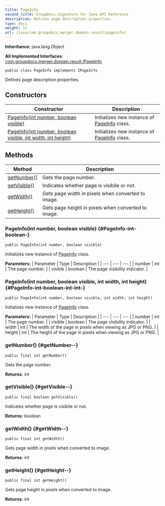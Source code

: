 ```yaml
---
title: PageInfo
second_title: GroupDocs.Signature for Java API Reference
description: Defines page description properties.
type: docs
weight: 11
url: /java/com.groupdocs.merger.domain.result/pageinfo/
---
```

**Inheritance:**
java.lang.Object

**All Implemented Interfaces:**
[com.groupdocs.merger.domain.result.IPageInfo](../../com.groupdocs.merger.domain.result/ipageinfo)
```
public class PageInfo implements IPageInfo
```

Defines page description properties.
## Constructors

| Constructor | Description |
| --- | --- |
| [PageInfo(int number, boolean visible)](#PageInfo-int-boolean-) | Initializes new instance of [PageInfo](../../com.groupdocs.merger.domain.result/pageinfo) class. |
| [PageInfo(int number, boolean visible, int width, int height)](#PageInfo-int-boolean-int-int-) | Initializes new instance of [PageInfo](../../com.groupdocs.merger.domain.result/pageinfo) class. |
## Methods

| Method | Description |
| --- | --- |
| [getNumber()](#getNumber--) | Gets the page number. |
| [getVisible()](#getVisible--) | Indicates whether page is visibile or not. |
| [getWidth()](#getWidth--) | Gets page width in pixels when converted to image. |
| [getHeight()](#getHeight--) | Gets page height in pixels when converted to image. |
### PageInfo(int number, boolean visible) {#PageInfo-int-boolean-}
```
public PageInfo(int number, boolean visible)
```


Initializes new instance of [PageInfo](../../com.groupdocs.merger.domain.result/pageinfo) class.

**Parameters:**
| Parameter | Type | Description |
| --- | --- | --- |
| number | int | The page number. |
| visible | boolean | The page visibility indicator. |

### PageInfo(int number, boolean visible, int width, int height) {#PageInfo-int-boolean-int-int-}
```
public PageInfo(int number, boolean visible, int width, int height)
```


Initializes new instance of [PageInfo](../../com.groupdocs.merger.domain.result/pageinfo) class.

**Parameters:**
| Parameter | Type | Description |
| --- | --- | --- |
| number | int | The page number. |
| visible | boolean | The page visibility indicator. |
| width | int | The width of the page in pixels when viewing as JPG or PNG. |
| height | int | The height of the page in pixels when viewing as JPG or PNG. |

### getNumber() {#getNumber--}
```
public final int getNumber()
```


Gets the page number.

**Returns:**
int
### getVisible() {#getVisible--}
```
public final boolean getVisible()
```


Indicates whether page is visibile or not.

**Returns:**
boolean
### getWidth() {#getWidth--}
```
public final int getWidth()
```


Gets page width in pixels when converted to image.

**Returns:**
int
### getHeight() {#getHeight--}
```
public final int getHeight()
```


Gets page height in pixels when converted to image.

**Returns:**
int
